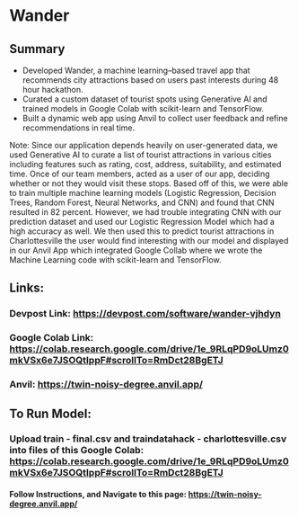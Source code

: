 # Wander

## Summary
- Developed Wander, a machine learning–based travel app that recommends city attractions based on users past interests during 48 hour hackathon.
- Curated a custom dataset of tourist spots using Generative AI and trained models in Google Colab with scikit-learn and TensorFlow.
- Built a dynamic web app using Anvil to collect user feedback and refine recommendations in real time.

Note: Since our application depends heavily on user-generated data, we used Generative AI to curate a list of tourist attractions in various cities including features such as rating, cost, address, suitability, and estimated time. Once of our team members, acted as a user of our app, deciding whether or not they would visit these stops. Based off of this, we were able to train multiple machine learning models (Logistic Regression, Decision Trees, Random Forest, Neural Networks, and CNN) and found that CNN resulted in 82 percent. However, we had trouble integrating CNN with our prediction dataset and used our Logistic Regression Model which had a high accuracy as well. We then used this to predict tourist attractions in Charlottesville the user would find interesting with our model and displayed in our Anvil App which integrated Google Collab where we wrote the Machine Learning code with scikit-learn and TensorFlow.

## Links:
### Devpost Link: https://devpost.com/software/wander-vjhdyn
### Google Colab Link: https://colab.research.google.com/drive/1e_9RLqPD9oLUmz0mkVSx6e7JSOQtIppF#scrollTo=RmDct28BgETJ
### Anvil: https://twin-noisy-degree.anvil.app/


## To Run Model:
### Upload train - final.csv and traindatahack - charlottesville.csv into files of this Google Colab: https://colab.research.google.com/drive/1e_9RLqPD9oLUmz0mkVSx6e7JSOQtIppF#scrollTo=RmDct28BgETJ
#### Follow Instructions, and Navigate to this page: https://twin-noisy-degree.anvil.app/
